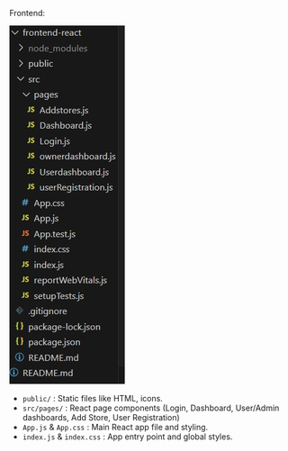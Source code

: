 Frontend:

![Frontend Screenshot](https://github.com/ganesh9912/ratings-app/blob/d1b9a90455100181ca8cd1014888a2382da5d0ab/projectimages/frontend.jpg?raw=true)


- `public/` : Static files like HTML, icons.
- `src/pages/` : React page components (Login, Dashboard, User/Admin dashboards, Add Store, User Registration)
- `App.js` & `App.css` : Main React app file and styling.
- `index.js` & `index.css` : App entry point and global styles.
